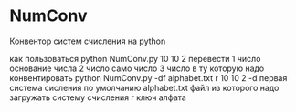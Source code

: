 # NumConv
Конвентор систем счисления на python

как пользоваться
python NumConv.py 10 10 2                      перевести 1 число основание числа 2 число само число 3 число в ту которую надо конвентировать
python NumConv.py -df alphabet.txt r 10 10 2   -d первая система сисления по умолчанию alphabet.txt файл из которого надо загружать систему счисления r ключ алфата
